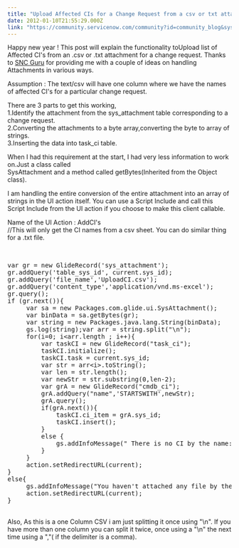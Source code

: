 ```yaml
---
title: "Upload Affected CIs for a Change Request from a csv or txt attachment"
date: 2012-01-10T21:55:29.000Z
link: "https://community.servicenow.com/community?id=community_blog&sys_id=89aca225dbd0dbc01dcaf3231f96197d"
---
```

<p>Happy new year ! This post will explain the functionality toUpload list of Affected CI's from an .csv or .txt attachment for a change request. Thanks to <a title="w.servicenowguru.com/" href="http://www.servicenowguru.com/">SNC Guru</a> for providing me with a couple of ideas on handling Attachments in various ways.</p><p></p><p>Assumption : The text/csv will have one column where we have the names of affected CI's for a particular change request.</p><p></p><p>There are 3 parts to get this working,<br/>1.Identify the attachment from the sys_attachment table corresponding to a change request.<br/>2.Converting the attachments to a byte array,converting the byte to array of strings.<br/>3.Inserting the data into task_ci table.</p><p></p><p>When I had this requirement at the start, I had very less information to work on.Just a class called<br/>SysAttachment and a method called getBytes(Inherited from the Object class).</p><p></p><p>I am handling the entire conversion of the entire attachment into an array of strings in the UI action itself. You can use a Script Include and call this Script Include from the UI action if you choose to make this client callable.</p><p></p><p>Name of the UI Action : AddCI's<br/>//This will only get the CI names from a csv sheet. You can do similar thing for a .txt file.</p><pre __default_attr="plain" __jive_macro_name="code" class="jive_text_macro jive_macro_code"><br/><br/>var gr = new GlideRecord('sys_attachment');<br/>gr.addQuery('table_sys_id', current.sys_id);<br/>gr.addQuery('file_name','UploadCI.csv');<br/>gr.addQuery('content_type','application/vnd.ms-excel');<br/>gr.query();<br/>if (gr.next()){<br/>     var sa = new Packages.com.glide.ui.SysAttachment();<br/>     var binData = sa.getBytes(gr);<br/>     var string = new Packages.java.lang.String(binData);<br/>     gs.log(string);var arr = string.split("\n");<br/>     for(i=0; i&lt;arr.length ; i++){<br/>         var taskCI = new GlideRecord("task_ci");<br/>         taskCI.initialize();<br/>         taskCI.task = current.sys_id;<br/>         var str = arr&lt;i&gt;.toString();<br/>         var len = str.length();<br/>         var newStr = str.substring(0,len-2);<br/>         var grA = new GlideRecord("cmdb_ci");<br/>         grA.addQuery("name",'STARTSWITH',newStr);<br/>         grA.query();<br/>         if(grA.next()){<br/>             taskCI.ci_item = grA.sys_id;<br/>             taskCI.insert();<br/>         }<br/>         else {<br/>             gs.addInfoMessage(" There is no CI by the name:"+arr&lt;i&gt;);<br/>         }<br/>     }<br/>     action.setRedirectURL(current);<br/>}<br/>else{<br/>     gs.addInfoMessage("You haven't attached any file by the name UploadCI.csv");<br/>     action.setRedirectURL(current);<br/>}</pre><p></p><p></p><p><br/>Also, As this is a one Column CSV i am just splitting it once using "\n". If you have more than one column you can split it twice, once using a "\n" the next time using a ","( if the delimiter is a comma).</p>